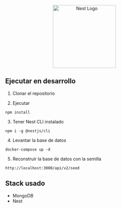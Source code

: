 <p align="center">
  <a href="http://nestjs.com/" target="blank"><img src="https://nestjs.com/img/logo-small.svg" width="200" alt="Nest Logo" /></a>
</p>

## Ejecutar en desarrollo

1. Clonar el repositorio

2. Ejecutar

```
npm install
```

3. Tener Nest CLI instalado

```
npm i -g @nestjs/cli
```

4. Levantar la base de datos

```
docker-compose up -d
```

5. Reconstruir la base de datos con la semilla

```
http://localhost:3000/api/v2/seed
```

## Stack usado

* MongoDB
* Nest
